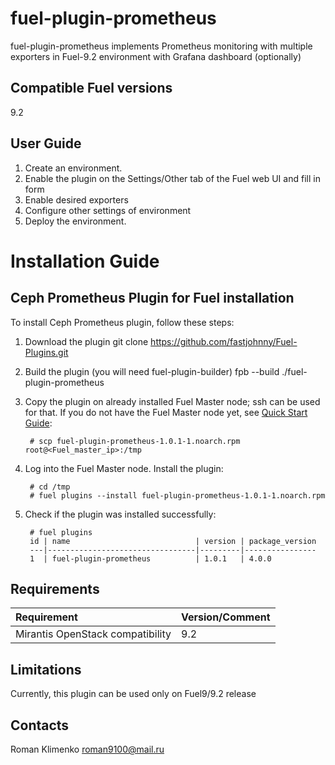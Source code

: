fuel-plugin-prometheus
============

fuel-plugin-prometheus implements Prometheus monitoring with multiple exporters in Fuel-9.2 environment
with Grafana dashboard (optionally)

Compatible Fuel versions
------------------------

9.2


User Guide
----------

1. Create an environment.
2. Enable the plugin on the Settings/Other tab of the Fuel web UI and fill in form
3. Enable desired exporters
4. Configure other settings of environment
5. Deploy the environment.


Installation Guide
==================

Ceph Prometheus Plugin for Fuel installation
----------------------------------------------

To install Ceph Prometheus plugin, follow these steps:

1. Download the plugin
    git clone https://github.com/fastjohnny/Fuel-Plugins.git

2. Build the plugin (you will need fuel-plugin-builder)
   fpb --build ./fuel-plugin-prometheus

2. Copy the plugin on already installed Fuel Master node; ssh can be used for
    that. If you do not have the Fuel Master node yet, see
    [Quick Start Guide](https://software.mirantis.com/quick-start/):

        # scp fuel-plugin-prometheus-1.0.1-1.noarch.rpm root@<Fuel_master_ip>:/tmp

3. Log into the Fuel Master node. Install the plugin:

        # cd /tmp
        # fuel plugins --install fuel-plugin-prometheus-1.0.1-1.noarch.rpm

4. Check if the plugin was installed successfully:

        # fuel plugins
        id | name                            | version | package_version
        ---|---------------------------------|---------|----------------
        1  | fuel-plugin-prometheus          | 1.0.1   | 4.0.0

Requirements
------------

| Requirement                      | Version/Comment |
|:---------------------------------|:----------------|
| Mirantis OpenStack compatibility | 9.2             |


Limitations
-----------

Currently, this plugin can be used only on Fuel9/9.2 release


Contacts
--------

Roman Klimenko roman9100@mail.ru

